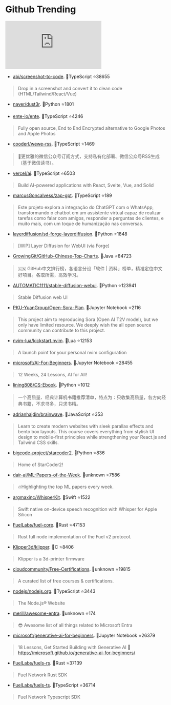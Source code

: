 # Github Trending 
 ![daily-bing](https://api.isoyu.com/bing_images.php) 
 - [abi/screenshot-to-code](https://github.com/abi/screenshot-to-code). 💪TypeScript ⭐38655 
 > Drop in a screenshot and convert it to clean code (HTML/Tailwind/React/Vue) 
 - [naver/dust3r](https://github.com/naver/dust3r). 💪Python ⭐1801 
 >  
 - [ente-io/ente](https://github.com/ente-io/ente). 💪TypeScript ⭐4246 
 > Fully open source, End to End Encrypted alternative to Google Photos and Apple Photos 
 - [cooderl/wewe-rss](https://github.com/cooderl/wewe-rss). 💪TypeScript ⭐1469 
 > 🤗更优雅的微信公众号订阅方式，支持私有化部署、微信公众号RSS生成（基于微信读书）。 
 - [vercel/ai](https://github.com/vercel/ai). 💪TypeScript ⭐6503 
 > Build AI-powered applications with React, Svelte, Vue, and Solid 
 - [marcusGoncalvess/zap-gpt](https://github.com/marcusGoncalvess/zap-gpt). 💪TypeScript ⭐189 
 > Este projeto explora a integração do ChatGPT com o WhatsApp, transformando o chatbot em um assistente virtual capaz de realizar tarefas como falar com amigos, responder a perguntas de clientes, e muito mais, com um toque de humanização nas conversas. 
 - [layerdiffusion/sd-forge-layerdiffusion](https://github.com/layerdiffusion/sd-forge-layerdiffusion). 💪Python ⭐1848 
 > [WIP] Layer Diffusion for WebUI (via Forge) 
 - [GrowingGit/GitHub-Chinese-Top-Charts](https://github.com/GrowingGit/GitHub-Chinese-Top-Charts). 💪Java ⭐84723 
 > 🇨🇳 GitHub中文排行榜，各语言分设「软件 | 资料」榜单，精准定位中文好项目。各取所需，高效学习。 
 - [AUTOMATIC1111/stable-diffusion-webui](https://github.com/AUTOMATIC1111/stable-diffusion-webui). 💪Python ⭐123941 
 > Stable Diffusion web UI 
 - [PKU-YuanGroup/Open-Sora-Plan](https://github.com/PKU-YuanGroup/Open-Sora-Plan). 💪Jupyter Notebook ⭐2116 
 > This project aim to reproducing Sora (Open AI T2V model), but we only have limited resource. We deeply wish the all open source community can contribute to this project. 
 - [nvim-lua/kickstart.nvim](https://github.com/nvim-lua/kickstart.nvim). 💪Lua ⭐12153 
 > A launch point for your personal nvim configuration 
 - [microsoft/AI-For-Beginners](https://github.com/microsoft/AI-For-Beginners). 💪Jupyter Notebook ⭐28455 
 > 12 Weeks, 24 Lessons, AI for All! 
 - [lining808/CS-Ebook](https://github.com/lining808/CS-Ebook). 💪Python ⭐1012 
 > 一个高质量、经典计算机书籍推荐清单，特点为：只收集高质量，各方向经典书籍，不求书多，只求书精。 
 - [adrianhajdin/brainwave](https://github.com/adrianhajdin/brainwave). 💪JavaScript ⭐353 
 > Learn to create modern websites with sleek parallax effects and bento box layouts. This course covers everything from stylish UI design to mobile-first principles while strengthening your React.js and Tailwind CSS skills. 
 - [bigcode-project/starcoder2](https://github.com/bigcode-project/starcoder2). 💪Python ⭐836 
 > Home of StarCoder2! 
 - [dair-ai/ML-Papers-of-the-Week](https://github.com/dair-ai/ML-Papers-of-the-Week). 💪unknown ⭐7586 
 > 🔥Highlighting the top ML papers every week. 
 - [argmaxinc/WhisperKit](https://github.com/argmaxinc/WhisperKit). 💪Swift ⭐1522 
 > Swift native on-device speech recognition with Whisper for Apple Silicon 
 - [FuelLabs/fuel-core](https://github.com/FuelLabs/fuel-core). 💪Rust ⭐47153 
 > Rust full node implementation of the Fuel v2 protocol. 
 - [Klipper3d/klipper](https://github.com/Klipper3d/klipper). 💪C ⭐8406 
 > Klipper is a 3d-printer firmware 
 - [cloudcommunity/Free-Certifications](https://github.com/cloudcommunity/Free-Certifications). 💪unknown ⭐19815 
 > A curated list of free courses & certifications. 
 - [nodejs/nodejs.org](https://github.com/nodejs/nodejs.org). 💪TypeScript ⭐3443 
 > The Node.js® Website 
 - [merill/awesome-entra](https://github.com/merill/awesome-entra). 💪unknown ⭐174 
 > 😎 Awesome list of all things related to Microsoft Entra 
 - [microsoft/generative-ai-for-beginners](https://github.com/microsoft/generative-ai-for-beginners). 💪Jupyter Notebook ⭐26379 
 > 18 Lessons, Get Started Building with Generative AI 🔗 https://microsoft.github.io/generative-ai-for-beginners/ 
 - [FuelLabs/fuels-rs](https://github.com/FuelLabs/fuels-rs). 💪Rust ⭐37139 
 > Fuel Network Rust SDK 
 - [FuelLabs/fuels-ts](https://github.com/FuelLabs/fuels-ts). 💪TypeScript ⭐36714 
 > Fuel Network Typescript SDK 
 